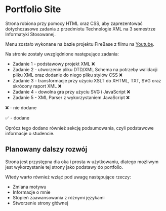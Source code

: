 # Portfolio Site
Strona robiona przy pomocy HTML oraz CSS, aby zaprezentować dotychczasowe zadania z przedmiotu Technologie XML na 3 semestrze Informatyki Stosowanej. 

Menu zostało wykonane na bazie projektu FireBase z filmu na [Youtube](https://youtu.be/biOMz4puGt8).

Na stronie zostały uwzględnione następujące zadania:
- Zadanie 1 - podstawowy projekt XML ❌
- Zadanie 2 - utworzenie pliku DTD/XML Schema na potrzeby walidacji pliku XML oraz dodanie do niego pliku stylów CSS ❌
- Zadanie 3 - transformacje przy użyciu XSLT do XHTML, TXT, SVG oraz skrócony raport XML ❌
- Zadanie 4 - dowolna gra przy użyciu SVG i JavaScript ❌
- Zadanie 5 - XML Parser z wykorzystaniem JavaScript ❌

❌ - nie dodane

✅ - dodane

Oprócz tego dodano również sekcję podsumowania, czyli podstawowe informacje o studencie.

## Planowany dalszy rozwój
Strona jest przystępna dla oka i prosta w użytkowaniu, dlatego możliwym jest wykorzystanie tej strony jako podstawy do portfolio.

Wtedy warto również wziąć pod uwagę następujące rzeczy:
- Zmiana motywu
- Informacje o mnie
- Stopień zaawansowania z różnymi językami
- Stworzenie strony głównej
